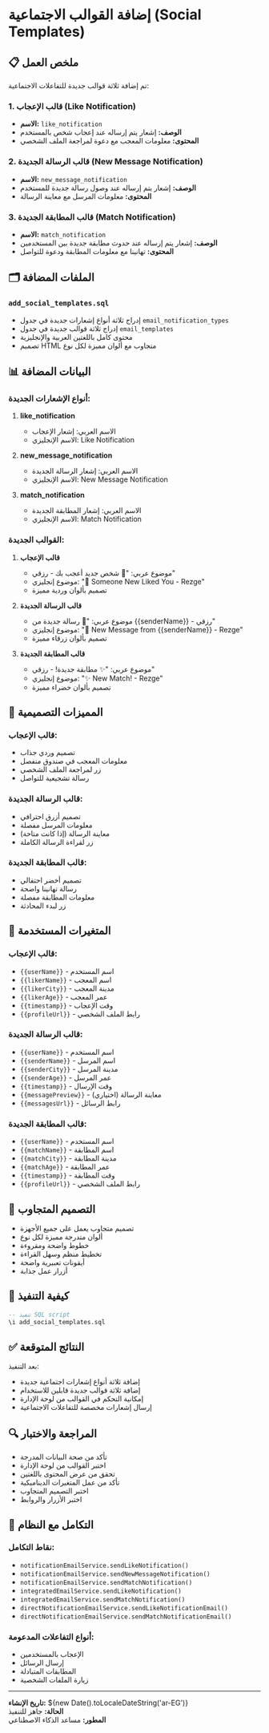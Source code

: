 # إضافة القوالب الاجتماعية (Social Templates)

## 📋 ملخص العمل

تم إضافة ثلاثة قوالب جديدة للتفاعلات الاجتماعية:

### 1. قالب الإعجاب (Like Notification)
- **الاسم:** `like_notification`
- **الوصف:** إشعار يتم إرساله عند إعجاب شخص بالمستخدم
- **المحتوى:** معلومات المعجب مع دعوة لمراجعة الملف الشخصي

### 2. قالب الرسالة الجديدة (New Message Notification)
- **الاسم:** `new_message_notification`
- **الوصف:** إشعار يتم إرساله عند وصول رسالة جديدة للمستخدم
- **المحتوى:** معلومات المرسل مع معاينة الرسالة

### 3. قالب المطابقة الجديدة (Match Notification)
- **الاسم:** `match_notification`
- **الوصف:** إشعار يتم إرساله عند حدوث مطابقة جديدة بين المستخدمين
- **المحتوى:** تهانينا مع معلومات المطابقة ودعوة للتواصل

## 🗂️ الملفات المضافة

### `add_social_templates.sql`
- إدراج ثلاثة أنواع إشعارات جديدة في جدول `email_notification_types`
- إدراج ثلاثة قوالب جديدة في جدول `email_templates`
- محتوى كامل باللغتين العربية والإنجليزية
- تصميم HTML متجاوب مع ألوان مميزة لكل نوع

## 📊 البيانات المضافة

### أنواع الإشعارات الجديدة:
1. **like_notification**
   - الاسم العربي: إشعار الإعجاب
   - الاسم الإنجليزي: Like Notification

2. **new_message_notification**
   - الاسم العربي: إشعار الرسالة الجديدة
   - الاسم الإنجليزي: New Message Notification

3. **match_notification**
   - الاسم العربي: إشعار المطابقة الجديدة
   - الاسم الإنجليزي: Match Notification

### القوالب الجديدة:
1. **قالب الإعجاب**
   - موضوع عربي: "💖 شخص جديد أعجب بك - رزقي"
   - موضوع إنجليزي: "💖 Someone New Liked You - Rezge"
   - تصميم بألوان وردية مميزة

2. **قالب الرسالة الجديدة**
   - موضوع عربي: "💬 رسالة جديدة من {{senderName}} - رزقي"
   - موضوع إنجليزي: "💬 New Message from {{senderName}} - Rezge"
   - تصميم بألوان زرقاء مميزة

3. **قالب المطابقة الجديدة**
   - موضوع عربي: "✨ مطابقة جديدة! - رزقي"
   - موضوع إنجليزي: "✨ New Match! - Rezge"
   - تصميم بألوان خضراء مميزة

## 🎨 المميزات التصميمية

### قالب الإعجاب:
- تصميم وردي جذاب
- معلومات المعجب في صندوق منفصل
- زر لمراجعة الملف الشخصي
- رسالة تشجيعية للتواصل

### قالب الرسالة الجديدة:
- تصميم أزرق احترافي
- معلومات المرسل مفصلة
- معاينة الرسالة (إذا كانت متاحة)
- زر لقراءة الرسالة الكاملة

### قالب المطابقة الجديدة:
- تصميم أخضر احتفالي
- رسالة تهانينا واضحة
- معلومات المطابقة مفصلة
- زر لبدء المحادثة

## 🔧 المتغيرات المستخدمة

### قالب الإعجاب:
- `{{userName}}` - اسم المستخدم
- `{{likerName}}` - اسم المعجب
- `{{likerCity}}` - مدينة المعجب
- `{{likerAge}}` - عمر المعجب
- `{{timestamp}}` - وقت الإعجاب
- `{{profileUrl}}` - رابط الملف الشخصي

### قالب الرسالة الجديدة:
- `{{userName}}` - اسم المستخدم
- `{{senderName}}` - اسم المرسل
- `{{senderCity}}` - مدينة المرسل
- `{{senderAge}}` - عمر المرسل
- `{{timestamp}}` - وقت الإرسال
- `{{messagePreview}}` - معاينة الرسالة (اختياري)
- `{{messagesUrl}}` - رابط الرسائل

### قالب المطابقة الجديدة:
- `{{userName}}` - اسم المستخدم
- `{{matchName}}` - اسم المطابقة
- `{{matchCity}}` - مدينة المطابقة
- `{{matchAge}}` - عمر المطابقة
- `{{timestamp}}` - وقت المطابقة
- `{{profileUrl}}` - رابط الملف الشخصي

## 📱 التصميم المتجاوب

- تصميم متجاوب يعمل على جميع الأجهزة
- ألوان متدرجة مميزة لكل نوع
- خطوط واضحة ومقروءة
- تخطيط منظم وسهل القراءة
- أيقونات تعبيرية واضحة
- أزرار عمل جذابة

## 🚀 كيفية التنفيذ

```sql
-- تنفيذ SQL script
\i add_social_templates.sql
```

## ✅ النتائج المتوقعة

بعد التنفيذ:
- إضافة ثلاثة أنواع إشعارات اجتماعية جديدة
- إضافة ثلاثة قوالب جديدة قابلين للاستخدام
- إمكانية التحكم في القوالب من لوحة الإدارة
- إرسال إشعارات مخصصة للتفاعلات الاجتماعية

## 🔍 المراجعة والاختبار

- تأكد من صحة البيانات المدرجة
- اختبر القوالب من لوحة الإدارة
- تحقق من عرض المحتوى باللغتين
- تأكد من عمل المتغيرات الديناميكية
- اختبر التصميم المتجاوب
- اختبر الأزرار والروابط

## 🔗 التكامل مع النظام

### نقاط التكامل:
- `notificationEmailService.sendLikeNotification()`
- `notificationEmailService.sendNewMessageNotification()`
- `notificationEmailService.sendMatchNotification()`
- `integratedEmailService.sendLikeNotification()`
- `integratedEmailService.sendMatchNotification()`
- `directNotificationEmailService.sendLikeNotificationEmail()`
- `directNotificationEmailService.sendMatchNotificationEmail()`

### أنواع التفاعلات المدعومة:
- الإعجاب بالمستخدمين
- إرسال الرسائل
- المطابقات المتبادلة
- زيارة الملفات الشخصية

---

**تاريخ الإنشاء:** ${new Date().toLocaleDateString('ar-EG')}  
**الحالة:** جاهز للتنفيذ  
**المطور:** مساعد الذكاء الاصطناعي







